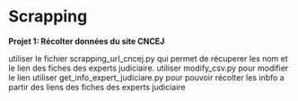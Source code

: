 # Scrapping

**Projet 1: Récolter données du site CNCEJ**

utiliser le fichier scrapping_url_cncej.py qui permet de récuperer les nom et le lien des fiches des experts judiciaire.
utiliser modify_csv.py pour modifier le lien 
utiliser get_info_expert_judiciare.py pour pouvoir récolter les inbfo a partir des liens des fiches des experts judiciaire

